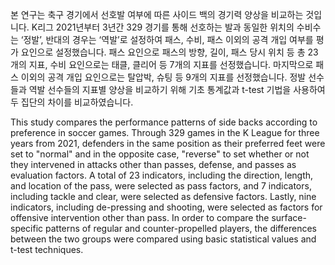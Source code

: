 본 연구는 축구 경기에서 선호발 여부에 따른 사이드 백의 경기력 양상을 비교하는 것입니다. 
K리그 2021년부터 3년간 329 경기를 통해 선호하는 발과 동일한 위치의 수비수는 ‘정발’, 반대의 경우는 ‘역발’로 설정하여 패스, 수비, 패스 이외의 공격 개입 여부를 평가 요인으로 설정했습니다. 
패스 요인으로 패스의 방향, 길이, 패스 당시 위치 등 총 23개의 지표, 수비 요인으로는 태클, 클리어 등 7개의 지표를 선정했습니다. 마지막으로 패스 이외의 공격 개입 요인으로는 탈압박, 슈팅 등 9개의 지표를 선정했습니다.
정발 선수들과 역발 선수들의 지표별 양상을 비교하기 위해 기초 통계값과 t-test 기법을 사용하여 두 집단의 차이를 비교하였습니다.

This study compares the performance patterns of side backs according to preference in soccer games.
Through 329 games in the K League for three years from 2021, defenders in the same position as their preferred feet were set to "normal" and in the opposite case, "reverse" to set whether or not they intervened in attacks other than passes, defense, and passes as evaluation factors.
A total of 23 indicators, including the direction, length, and location of the pass, were selected as pass factors, and 7 indicators, including tackle and clear, were selected as defensive factors. Lastly, nine indicators, including de-pressing and shooting, were selected as factors for offensive intervention other than pass.
In order to compare the surface-specific patterns of regular and counter-propelled players, the differences between the two groups were compared using basic statistical values and t-test techniques.
